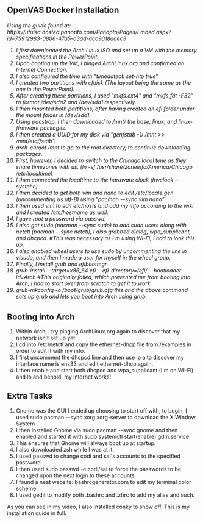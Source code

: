 <h2> OpenVAS Docker Installation </h2>
<h6> Using the guide found at: https://utulsa.hosted.panopto.com/Panopto/Pages/Embed.aspx?id=75912983-0806-47a5-a3ad-acc9018aaec3 

<ol>
  <li>I first downloaded the Arch Linux ISO and set up a VM with the memory specifications in the PowerPoint.</li>
  <li>Upon booting up the VM, I pinged ArchLinux.org and confirmed an Internet Connection.</li>
  <li>I also configured the time with "timedatectl set-ntp true".</li>
  <li>I created two partitions with cfdisk (The layout being the same as the one in the PowerPoint).</li>
  <li>After creating these partitions, I used "mkfs.ext4" and "mkfs.fat -F32" to format /dev/sda2 and /dev/sda1 respectively.</li>
  <li>I then mounted both partitions, after having created an efi folder under the mount folder in /dev/sda1.</li>
  <li>Using pacstrap, I then downloaded to /mnt/ the base, linux, and linux-firmware packages.</li>
  <li>I then created a UUID for my disk via "genfstab -U /mnt >> /mnt/etc/fstab".</li>
  <li>arch-chroot /mnt to go to the root directory, to continue downloading packages.</li>
  <li>First, however, I decided to switch to the Chicago local time as they share timezones with us. (ln -sf /usr/share/zoneinfo/America/Chicago /etc/localtime)</li>
  <li>I then connected the localtime to the hardware clock (hwclock --systohc)</li>
  <li>I then decided to get both vim and nano to edit /etc/locale.gen (uncommenting us utf-8) using "pacman --sync vim nano"</li>
  <li>I then used vim to edit etc/hosts and add my info according to the wiki and I created /etc/hostname as well.</li>
  <li>I gave root a password via passwd.</li>
  <li>I also got sudo (pacman --sync sudo) to add sudo users along with netctl (pacman --sync netctl), I also grabbed dialog, wpa_supplicant, and dhcpcd. #This was necessary as I'm using Wi-Fi, I had to look this up.</li> 
  <li>I also enabled wheel users to use sudo by uncommenting the line in visudo, and then I made a user for myself in the wheel group.</li>
  <li>Finally, I install grub and efibootmgr.</li>
  <li>grub-install --target=x86_64 efi --efi-directory=/efi/ --bootloader-id=Arch #This originally failed, which prevented me from booting into Arch, I had to start over from scratch to get it to work</li>
  <li>grub-mkconfig -o /boot/grub/grub.cfg this and the above command sets up grub and lets you boot into Arch using grub.</li>
</ol>

<h2>Booting into Arch</h2>
<ol>
  <li>Within Arch, I try pinging ArchLinux.org again to discover that my network isn't set up yet.</li>
  <li>I cd into /etc/netctl and copy the ethernet-dhcp file from /examples in order to edit it with my info.</li>
  <li>I first uncomment the dhcpcd line and then use ip a to discover my interface name is ens33 and edit ethernet-dhcp again.</li>
  <li>I then enable and start both dhcpcd and wpa_supplicant (I'm on Wi-Fi) and lo and behold, my internet works!</li>
</ol>
  
<h2>Extra Tasks</h2>
<ol>
  <li>Gnome was the GUI I ended up choosing to start off with, to begin, I used sudo pacman --sync xorg xorg-server to download the X Window System</li>
  <li>I then installed Gnome via sudo pacman --sync gnome and then enabled and started it with sudo systemctl start(enable) gdm.service</li>
  <li>This ensures that Gnome will always boot up at startup.</li>
  <li>I also downloaded zsh while I was at it.</li>
  <li>I used passwd to change codi and sal's accounts to the specified password</li>
  <li>I then used sudo passwd -e codi/sal to force the passwords to be changed upon the next login to these accounts.</li>
  <li>I found a neat website: bashrcgenerator.com to edit my terminal color scheme.</li>
  <li>I used gedit to modify both .bashrc and .zhrc to add my alias and such.</li>
</ol>

As you can see in my video, I also installed conky to show off. This is my installation guide in full. 
